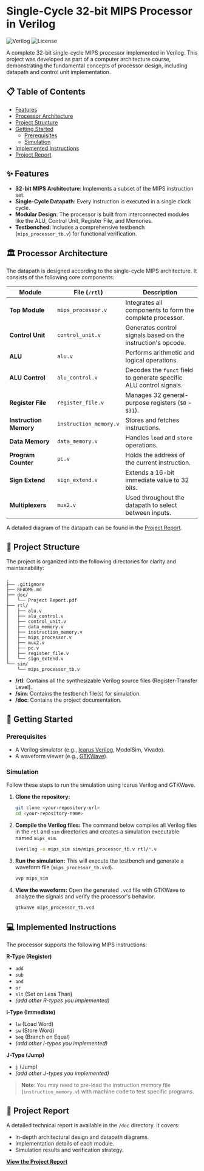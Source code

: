 # Single-Cycle 32-bit MIPS Processor in Verilog

![Verilog](https://img.shields.io/badge/Language-Verilog-blue.svg)
![License](https://img.shields.io/badge/License-MIT-green.svg) <!--- Suggesting MIT, you can change this --->

A complete 32-bit single-cycle MIPS processor implemented in Verilog. This project was developed as part of a computer architecture course, demonstrating the fundamental concepts of processor design, including datapath and control unit implementation.

## 📋 Table of Contents
- [Features](#-features)
- [Processor Architecture](#-processor-architecture)
- [Project Structure](#-project-structure)
- [Getting Started](#-getting-started)
  - [Prerequisites](#prerequisites)
  - [Simulation](#simulation)
- [Implemented Instructions](#-implemented-instructions)
- [Project Report](#-project-report)

## ✨ Features
- **32-bit MIPS Architecture**: Implements a subset of the MIPS instruction set.
- **Single-Cycle Datapath**: Every instruction is executed in a single clock cycle.
- **Modular Design**: The processor is built from interconnected modules like the ALU, Control Unit, Register File, and Memories.
- **Testbenched**: Includes a comprehensive testbench (`mips_processor_tb.v`) for functional verification.

## 🏛️ Processor Architecture
The datapath is designed according to the single-cycle MIPS architecture. It consists of the following core components:

| Module              | File (`/rtl`)         | Description                                                      |
| ------------------- | --------------------- | ---------------------------------------------------------------- |
| **Top Module**      | `mips_processor.v`    | Integrates all components to form the complete processor.        |
| **Control Unit**    | `control_unit.v`      | Generates control signals based on the instruction's opcode.     |
| **ALU**             | `alu.v`               | Performs arithmetic and logical operations.                      |
| **ALU Control**     | `alu_control.v`       | Decodes the `funct` field to generate specific ALU control signals. |
| **Register File**   | `register_file.v`     | Manages 32 general-purpose registers (`$0` - `$31`).               |
| **Instruction Memory**| `instruction_memory.v`| Stores and fetches instructions.                               |
| **Data Memory**     | `data_memory.v`       | Handles `load` and `store` operations.                           |
| **Program Counter** | `pc.v`                | Holds the address of the current instruction.                    |
| **Sign Extend**     | `sign_extend.v`       | Extends a 16-bit immediate value to 32 bits.                     |
| **Multiplexers**    | `mux2.v`              | Used throughout the datapath to select between inputs.           |

A detailed diagram of the datapath can be found in the [Project Report](doc/Project%20Report.pdf).

## 📁 Project Structure
The project is organized into the following directories for clarity and maintainability:

```
.
├── .gitignore
├── README.md
├── doc/
│   └── Project Report.pdf
├── rtl/
│   ├── alu.v
│   ├── alu_control.v
│   ├── control_unit.v
│   ├── data_memory.v
│   ├── instruction_memory.v
│   ├── mips_processor.v
│   ├── mux2.v
│   ├── pc.v
│   ├── register_file.v
│   └── sign_extend.v
└── sim/
    └── mips_processor_tb.v
```

- **/rtl**: Contains all the synthesizable Verilog source files (Register-Transfer Level).
- **/sim**: Contains the testbench file(s) for simulation.
- **/doc**: Contains the project documentation.

## 🚀 Getting Started

### Prerequisites
- A Verilog simulator (e.g., [Icarus Verilog](http://iverilog.icarus.com/), ModelSim, Vivado).
- A waveform viewer (e.g., [GTKWave](http://gtkwave.sourceforge.net/)).

### Simulation
Follow these steps to run the simulation using Icarus Verilog and GTKWave.

1.  **Clone the repository:**
    ```sh
    git clone <your-repository-url>
    cd <your-repository-name>
    ```

2.  **Compile the Verilog files:**
    The command below compiles all Verilog files in the `rtl` and `sim` directories and creates a simulation executable named `mips_sim`.
    ```sh
    iverilog -o mips_sim sim/mips_processor_tb.v rtl/*.v
    ```

3.  **Run the simulation:**
    This will execute the testbench and generate a waveform file (`mips_processor_tb.vcd`).
    ```sh
    vvp mips_sim
    ```

4.  **View the waveform:**
    Open the generated `.vcd` file with GTKWave to analyze the signals and verify the processor's behavior.
    ```sh
    gtkwave mips_processor_tb.vcd
    ```

## 💻 Implemented Instructions

The processor supports the following MIPS instructions:

**R-Type (Register)**
- `add`
- `sub`
- `and`
- `or`
- `slt` (Set on Less Than)
- *(add other R-types you implemented)*

**I-Type (Immediate)**
- `lw` (Load Word)
- `sw` (Store Word)
- `beq` (Branch on Equal)
- *(add other I-types you implemented)*

**J-Type (Jump)**
- `j` (Jump)
- *(add other J-types you implemented)*

> **Note**: You may need to pre-load the instruction memory file (`instruction_memory.v`) with machine code to test specific programs.

## 📄 Project Report
A detailed technical report is available in the `/doc` directory. It covers:
- In-depth architectural design and datapath diagrams.
- Implementation details of each module.
- Simulation results and verification strategy.

[**View the Project Report**](doc/Project%20Report.pdf)
